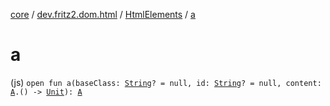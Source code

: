 [core](../../index.md) / [dev.fritz2.dom.html](../index.md) / [HtmlElements](index.md) / [a](./a.md)

# a

(js) `open fun a(baseClass: `[`String`](https://kotlinlang.org/api/latest/jvm/stdlib/kotlin/-string/index.html)`? = null, id: `[`String`](https://kotlinlang.org/api/latest/jvm/stdlib/kotlin/-string/index.html)`? = null, content: `[`A`](../-a/index.md)`.() -> `[`Unit`](https://kotlinlang.org/api/latest/jvm/stdlib/kotlin/-unit/index.html)`): `[`A`](../-a/index.md)